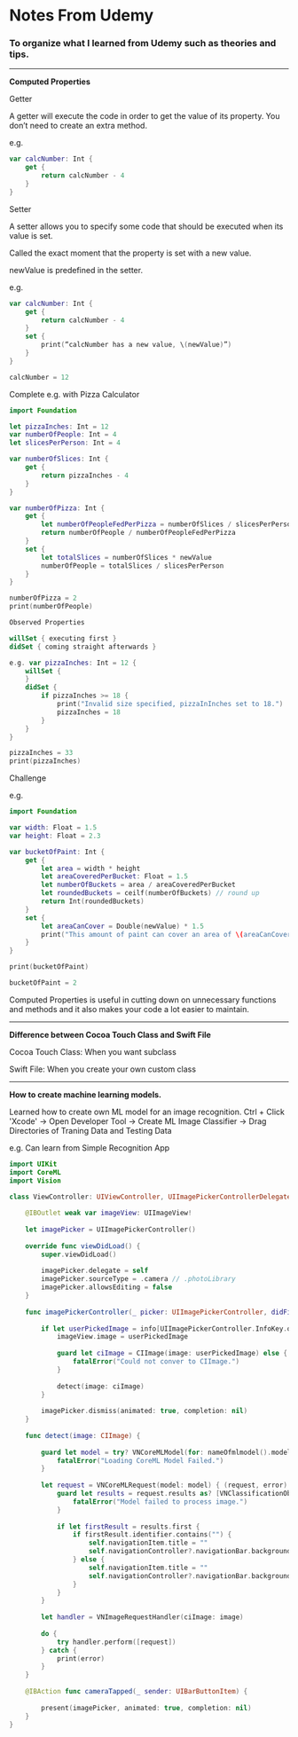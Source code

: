 # Notes From Udemy
### To organize what I learned from Udemy such as theories and tips.

---

**Computed Properties**

Getter

A getter will execute the code in order to get the value of its property.
You don’t need to create an extra method.

e.g. 
```swift
var calcNumber: Int {
    get {
        return calcNumber - 4
    }
}
```

Setter 

A setter allows you to specify some code that should be executed when its value is set.

Called the exact moment that the property is set with a new value.

newValue is predefined in the setter.

e.g. 
```swift
var calcNumber: Int {
    get {
        return calcNumber - 4
    }
    set {
        print(“calcNumber has a new value, \(newValue)”)
    }
}    

calcNumber = 12
```

Complete e.g. with Pizza Calculator
```swift
import Foundation

let pizzaInches: Int = 12
var numberOfPeople: Int = 4
let slicesPerPerson: Int = 4

var numberOfSlices: Int {
    get {
        return pizzaInches - 4
    }
}

var numberOfPizza: Int {
    get {
        let numberOfPeopleFedPerPizza = numberOfSlices / slicesPerPerson
        return numberOfPeople / numberOfPeopleFedPerPizza
    }
    set {
        let totalSlices = numberOfSlices * newValue
        numberOfPeople = totalSlices / slicesPerPerson
    }
}

numberOfPizza = 2
print(numberOfPeople)

Observed Properties

willSet { executing first }
didSet { coming straight afterwards }

e.g. var pizzaInches: Int = 12 {
    willSet {
    }
    didSet {
        if pizzaInches >= 18 {
            print("Invalid size specified, pizzaInInches set to 18.")
            pizzaInches = 18
        }
    }
}

pizzaInches = 33
print(pizzaInches)
```

Challenge

e.g. 
```swift
import Foundation

var width: Float = 1.5
var height: Float = 2.3

var bucketOfPaint: Int {
    get {
        let area = width * height
        let areaCoveredPerBucket: Float = 1.5
        let numberOfBuckets = area / areaCoveredPerBucket
        let roundedBuckets = ceilf(numberOfBuckets) // round up
        return Int(roundedBuckets)
    }
    set {
        let areaCanCover = Double(newValue) * 1.5
        print("This amount of paint can cover an area of \(areaCanCover)")
    }
}

print(bucketOfPaint)

bucketOfPaint = 2
```

Computed Properties is useful in cutting down on unnecessary functions and methods and it also makes your code a lot easier to maintain.

---

**Difference between Cocoa Touch Class and Swift File**

Cocoa Touch Class: When you want subclass

Swift File: When you create your own custom class

---

**How to create machine learning models.**

Learned how to create own ML model for an image recognition.
Ctrl + Click 'Xcode' -> Open Developer Tool -> Create ML
Image Classifier -> Drag Directories of Traning Data and Testing Data

e.g. Can learn from Simple Recognition App

```swift
import UIKit
import CoreML
import Vision

class ViewController: UIViewController, UIImagePickerControllerDelegate, UINavigationControllerDelegate {
    
    @IBOutlet weak var imageView: UIImageView!
    
    let imagePicker = UIImagePickerController()
    
    override func viewDidLoad() {
        super.viewDidLoad()
        
        imagePicker.delegate = self
        imagePicker.sourceType = .camera // .photoLibrary
        imagePicker.allowsEditing = false
    }
    
    func imagePickerController(_ picker: UIImagePickerController, didFinishPickingMediaWithInfo info: [UIImagePickerController.InfoKey : Any]) {
        
        if let userPickedImage = info[UIImagePickerController.InfoKey.originalImage] as? UIImage {
            imageView.image = userPickedImage
            
            guard let ciImage = CIImage(image: userPickedImage) else {
                fatalError("Could not conver to CIImage.")
            }
            
            detect(image: ciImage)
        }
        
        imagePicker.dismiss(animated: true, completion: nil)
    }
    
    func detect(image: CIImage) {
        
        guard let model = try? VNCoreMLModel(for: nameOfmlmodel().model) else {
            fatalError("Loading CoreML Model Failed.")
        }
        
        let request = VNCoreMLRequest(model: model) { (request, error) in
            guard let results = request.results as? [VNClassificationObservation] else {
                fatalError("Model failed to process image.")
            }
            
            if let firstResult = results.first {
                if firstResult.identifier.contains("") {
                    self.navigationItem.title = ""
                    self.navigationController?.navigationBar.backgroundColor = .blue
                } else {
                    self.navigationItem.title = ""
                    self.navigationController?.navigationBar.backgroundColor = .red
                }
            }
        }
        
        let handler = VNImageRequestHandler(ciImage: image)
        
        do {
            try handler.perform([request])
        } catch {
            print(error)
        }
    }
    
    @IBAction func cameraTapped(_ sender: UIBarButtonItem) {
        
        present(imagePicker, animated: true, completion: nil)
    }
}
```
